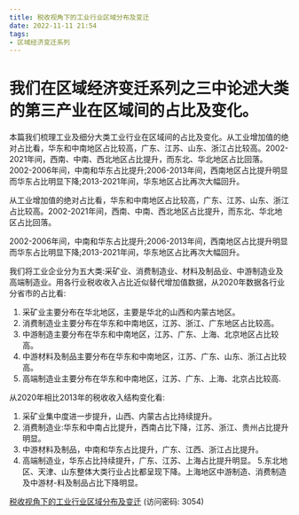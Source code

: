 ```yaml
---
title: 税收视角下的工业行业区域分布及变迁
date: 2022-11-11 21:54
tags:
- 区域经济变迁系列
---
```

# 我们在区域经济变迁系列之三中论述大类的第三产业在区域间的占比及变化。
本篇我们梳理工业及细分大类工业行业在区域间的占比及变化。从工业增加值的绝对占比看，华东和中南地区占比较高，广东、江苏、山东、浙江占比较高。2002-2021年间，西南、中南、西北地区占比提升，而东北、华北地区占比回落。2002-2006年间，中南和华东占比提升;2006-2013年间，西南地区占比提升明显而华东占比明显下降;2013-2021年间，华东地区占比再次大幅回升。

从工业增加值的绝对占比看，华东和中南地区占比较高，广东、江苏、山东、浙江占比较高。2002-2021年间，西南、中南、西北地区占比提升，而东北、华北地区占比回落。

2002-2006年间，中南和华东占比提升;2006-2013年间，西南地区占比提升明显而华东占比明显下降;2013-2021年间，华东地区占比再次大幅回升。

<!-- more -->
我们将工业企业分为五大类:采矿业、消费制造业、材料及制品业、中游制造业及高端制造业。用各行业税收收入占比近似替代增加值数据，从2020年数据各行业分省市的占比看:
1. 采矿业主要分布在华北地区，主要是华北的山西和内蒙古地区。
2. 消费制造业主要分布在华东和中南地区，江苏、浙江、广东地区占比较高。
3. 中游制造主要分布在华东和中南地区，江苏、广东、上海、北京地区占比较高。
4. 中游材料及制品主要分布在华东和中南地区，江苏、广东、山东、浙江占比较高。
5. 高端制造业主要分布在华东和中南地区，江苏、广东、上海、北京占比较高.

从2020年相比2013年的税收收入结构变化看:
1. 采矿业集中度进一步提升，山西、内蒙古占比持续提升。
2. 消费制造业:华东和中南占比提升，西南占比下降，江苏、浙江、贵州占比提升明显。
3. 中游材料及制品，中南和华东占比提升，广东、江西、浙江占比提升。
4. 高端制造业，华东占比持续提升，广东、江苏、上海占比提升明显。
5.东北地区、天津、山东整体大类行业占比都呈现下降。上海地区中游制造、消费制造及中游材-料及制品占比下降明显。

[税收视角下的工业行业区域分布及变迁](https://url12.ctfile.com/f/3948612-722537600-18bcaa?p=3054)
(访问密码: 3054)
